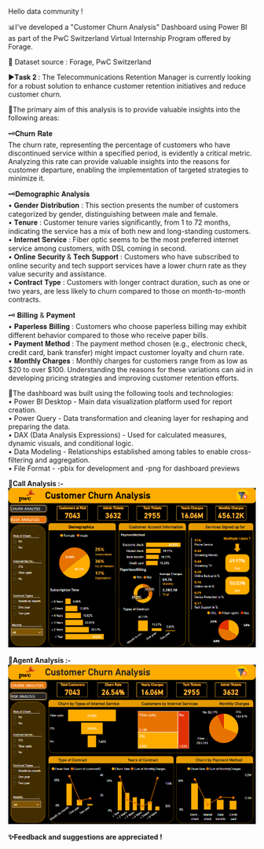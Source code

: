 Hello data community !

📊I've developed a "Customer Churn Analysis" Dashboard using Power BI as part of the PwC Switzerland Virtual Internship Program offered by Forage.

🔗 Dataset source : Forage, PwC Switzerland

▶𝐓𝐚𝐬𝐤 𝟐 :
The Telecommunications Retention Manager is currently looking for a robust solution to enhance customer retention initiatives and reduce customer churn.

💠The primary aim of this analysis is to provide valuable insights into the following areas:

🗝️𝐂𝐡𝐮𝐫𝐧 𝐑𝐚𝐭𝐞<br/>
The churn rate, representing the percentage of customers who have discontinued service within a specified period, is evidently a critical metric. Analyzing this rate can provide valuable insights into the reasons for customer departure, enabling the implementation of targeted strategies to minimize it.

🗝️𝐃𝐞𝐦𝐨𝐠𝐫𝐚𝐩𝐡𝐢𝐜 𝐀𝐧𝐚𝐥𝐲𝐬𝐢𝐬<br/>
• 𝐆𝐞𝐧𝐝𝐞𝐫 𝐃𝐢𝐬𝐭𝐫𝐢𝐛𝐮𝐭𝐢𝐨𝐧 : This section presents the number of customers categorized by gender, distinguishing between male and female.<br/>
• 𝐓𝐞𝐧𝐮𝐫𝐞 : Customer tenure varies significantly, from 1 to 72 months, indicating the service has a mix of both new and long-standing customers.<br/>
• 𝐈𝐧𝐭𝐞𝐫𝐧𝐞𝐭 𝐒𝐞𝐫𝐯𝐢𝐜𝐞 : Fiber optic seems to be the most preferred internet service among customers, with DSL coming in second.<br/>
• 𝐎𝐧𝐥𝐢𝐧𝐞 𝐒𝐞𝐜𝐮𝐫𝐢𝐭𝐲 & 𝐓𝐞𝐜𝐡 𝐒𝐮𝐩𝐩𝐨𝐫𝐭 : Customers who have subscribed to online security and tech support services have a lower churn rate as they value security and assistance.<br/>
• 𝐂𝐨𝐧𝐭𝐫𝐚𝐜𝐭 𝐓𝐲𝐩𝐞 : Customers with longer contract duration, such as one or two years, are less likely to churn compared to those on month-to-month contracts.<br/>

🗝️ 𝐁𝐢𝐥𝐥𝐢𝐧𝐠 & 𝐏𝐚𝐲𝐦𝐞𝐧𝐭 <br/>
• 𝐏𝐚𝐩𝐞𝐫𝐥𝐞𝐬𝐬 𝐁𝐢𝐥𝐥𝐢𝐧𝐠 : Customers who choose paperless billing may exhibit different behavior compared to those who receive paper bills.<br/>
• 𝐏𝐚𝐲𝐦𝐞𝐧𝐭 𝐌𝐞𝐭𝐡𝐨𝐝 : The payment method chosen (e.g., electronic check, credit card, bank transfer) might impact customer loyalty and churn rate.<br/>
• 𝐌𝐨𝐧𝐭𝐡𝐥𝐲 𝐂𝐡𝐚𝐫𝐠𝐞𝐬 : Monthly charges for customers range from as low as $20 to over $100. Understanding the reasons for these variations can aid in developing pricing strategies and improving customer retention efforts.<br/>

🔗The dashboard was built using the following tools and technologies:<br/>
• Power BI Desktop - Main data visualization platform used for report creation.<br/>
• Power Query - Data transformation and cleaning layer for reshaping and preparing the data.<br/>
• DAX (Data Analysis Expressions) - Used for calculated measures, dynamic visuals, and conditional logic.<br/>
• Data Modeling - Relationships established among tables to enable cross-filtering and aggregation.<br/>
• File Format - -pbix for development and -png for dashboard previews<br/>

💠<B>Call Analysis :-<B>
![Dashboard Preview](https://github.com/SakshiSunilMore/Customer-Churn-Analysis/blob/main/Churn%20Analysis.png)

💠<B>Agent Analysis :-<B>
![Dashboard Preview](https://github.com/SakshiSunilMore/Customer-Churn-Analysis/blob/main/Risk%20Analysis.png)


✨Feedback and suggestions are appreciated !
